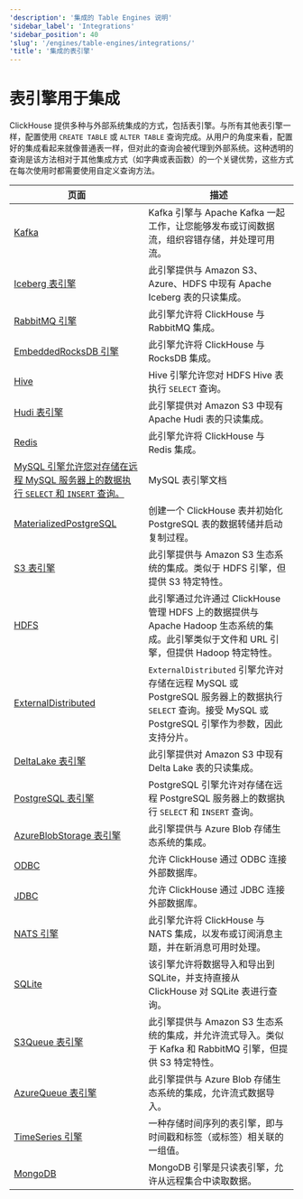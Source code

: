 ```yaml
---
'description': '集成的 Table Engines 说明'
'sidebar_label': 'Integrations'
'sidebar_position': 40
'slug': '/engines/table-engines/integrations/'
'title': '集成的表引擎'
---
```



# 表引擎用于集成

ClickHouse 提供多种与外部系统集成的方式，包括表引擎。与所有其他表引擎一样，配置使用 `CREATE TABLE` 或 `ALTER TABLE` 查询完成。从用户的角度来看，配置好的集成看起来就像普通表一样，但对此的查询会被代理到外部系统。这种透明的查询是该方法相对于其他集成方式（如字典或表函数）的一个关键优势，这些方式在每次使用时都需要使用自定义查询方法。

<!-- 本页面的目录表是通过 
https://github.com/ClickHouse/clickhouse-docs/blob/main/scripts/autogenerate-table-of-contents.sh 
从 YAML 前言字段：slug, description, title 自动生成的。

如果您发现错误，请编辑页面本身的 YML 前言。 -->
| 页面 | 描述 |
|-----|-----|
| [Kafka](/engines/table-engines/integrations/kafka) | Kafka 引擎与 Apache Kafka 一起工作，让您能够发布或订阅数据流，组织容错存储，并处理可用流。 |
| [Iceberg 表引擎](/engines/table-engines/integrations/iceberg) | 此引擎提供与 Amazon S3、Azure、HDFS 中现有 Apache Iceberg 表的只读集成。 |
| [RabbitMQ 引擎](/engines/table-engines/integrations/rabbitmq) | 此引擎允许将 ClickHouse 与 RabbitMQ 集成。 |
| [EmbeddedRocksDB 引擎](/engines/table-engines/integrations/embedded-rocksdb) | 此引擎允许将 ClickHouse 与 RocksDB 集成。 |
| [Hive](/engines/table-engines/integrations/hive) | Hive 引擎允许您对 HDFS Hive 表执行 `SELECT` 查询。 |
| [Hudi 表引擎](/engines/table-engines/integrations/hudi) | 此引擎提供对 Amazon S3 中现有 Apache Hudi 表的只读集成。 |
| [Redis](/engines/table-engines/integrations/redis) | 此引擎允许将 ClickHouse 与 Redis 集成。 |
| [MySQL 引擎允许您对存储在远程 MySQL 服务器上的数据执行 `SELECT` 和 `INSERT` 查询。](/engines/table-engines/integrations/mysql) | MySQL 表引擎文档 |
| [MaterializedPostgreSQL](/engines/table-engines/integrations/materialized-postgresql) | 创建一个 ClickHouse 表并初始化 PostgreSQL 表的数据转储并启动复制过程。 |
| [S3 表引擎](/engines/table-engines/integrations/s3) | 此引擎提供与 Amazon S3 生态系统的集成。类似于 HDFS 引擎，但提供 S3 特定特性。 |
| [HDFS](/engines/table-engines/integrations/hdfs) | 此引擎通过允许通过 ClickHouse 管理 HDFS 上的数据提供与 Apache Hadoop 生态系统的集成。此引擎类似于文件和 URL 引擎，但提供 Hadoop 特定特性。 |
| [ExternalDistributed](/engines/table-engines/integrations/ExternalDistributed) | `ExternalDistributed` 引擎允许对存储在远程 MySQL 或 PostgreSQL 服务器上的数据执行 `SELECT` 查询。接受 MySQL 或 PostgreSQL 引擎作为参数，因此支持分片。 |
| [DeltaLake 表引擎](/engines/table-engines/integrations/deltalake) | 此引擎提供对 Amazon S3 中现有 Delta Lake 表的只读集成。 |
| [PostgreSQL 表引擎](/engines/table-engines/integrations/postgresql) | PostgreSQL 引擎允许对存储在远程 PostgreSQL 服务器上的数据执行 `SELECT` 和 `INSERT` 查询。 |
| [AzureBlobStorage 表引擎](/engines/table-engines/integrations/azureBlobStorage) | 此引擎提供与 Azure Blob 存储生态系统的集成。 |
| [ODBC](/engines/table-engines/integrations/odbc) | 允许 ClickHouse 通过 ODBC 连接外部数据库。 |
| [JDBC](/engines/table-engines/integrations/jdbc) | 允许 ClickHouse 通过 JDBC 连接外部数据库。 |
| [NATS 引擎](/engines/table-engines/integrations/nats) | 此引擎允许将 ClickHouse 与 NATS 集成，以发布或订阅消息主题，并在新消息可用时处理。 |
| [SQLite](/engines/table-engines/integrations/sqlite) | 该引擎允许将数据导入和导出到 SQLite，并支持直接从 ClickHouse 对 SQLite 表进行查询。 |
| [S3Queue 表引擎](/engines/table-engines/integrations/s3queue) | 此引擎提供与 Amazon S3 生态系统的集成，并允许流式导入。类似于 Kafka 和 RabbitMQ 引擎，但提供 S3 特定特性。 |
| [AzureQueue 表引擎](/engines/table-engines/integrations/azure-queue) | 此引擎提供与 Azure Blob 存储生态系统的集成，允许流式数据导入。 |
| [TimeSeries 引擎](/engines/table-engines/special/time_series) | 一种存储时间序列的表引擎，即与时间戳和标签（或标签）相关联的一组值。 |
| [MongoDB](/engines/table-engines/integrations/mongodb) | MongoDB 引擎是只读表引擎，允许从远程集合中读取数据。 |
